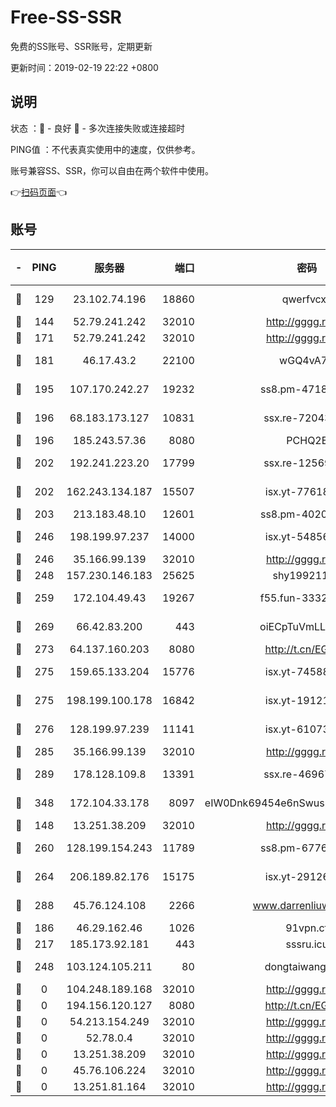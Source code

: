# Free-SS-SSR

免费的SS账号、SSR账号，定期更新

更新时间：2019-02-19 22:22 +0800

## 说明

状态     ：🙂 - 良好 🙁 - 多次连接失败或连接超时

PING值   ：不代表真实使用中的速度，仅供参考。

账号兼容SS、SSR，你可以自由在两个软件中使用。

👉[扫码页面](https://liesauer.github.io/free-ss-ssr.github.io/)👈

## 账号

|-|PING|服务器|端口|密码|加密方式|区域|
|:----:|:----:|:-----:|-----:|:----:|:----:|:----:|
|🙂|129|23.102.74.196|18860|qwerfvcxz|aes-256-gcm|JP|
|🙂|144|52.79.241.242|32010|http://gggg.rocks|chacha20|UN|
|🙂|171|52.79.241.242|32010|http://gggg.rocks|chacha20|KR|
|🙂|181|46.17.43.2|22100|wGQ4vA7D|aes-256-gcm|RU|
|🙂|195|107.170.242.27|19232|ss8.pm-47184551|aes-256-cfb|US|
|🙂|196|68.183.173.127|10831|ssx.re-72043236|aes-256-cfb|US|
|🙂|196|185.243.57.36|8080|PCHQ2E|rc4-md5|US|
|🙂|202|192.241.223.20|17799|ssx.re-12569451|aes-256-cfb|US|
|🙂|202|162.243.134.187|15507|isx.yt-77618718|aes-256-cfb|US|
|🙂|203|213.183.48.10|12601|ss8.pm-40202630|rc4-md5|RU|
|🙂|246|198.199.97.237|14000|isx.yt-54856932|aes-256-cfb|US|
|🙂|246|35.166.99.139|32010|http://gggg.rocks|chacha20|US|
|🙂|248|157.230.146.183|25625|shy19921124|rc4-md5|US|
|🙂|259|172.104.49.43|19267|f55.fun-33324216|aes-256-cfb|SG|
|🙂|269|66.42.83.200|443|oiECpTuVmLLxk4Ts|aes-256-cfb|US|
|🙂|273|64.137.160.203|8080|http://t.cn/EGJIyrl|rc4-md5|CA|
|🙂|275|159.65.133.204|15776|isx.yt-74588926|aes-256-cfb|SG|
|🙂|275|198.199.100.178|16842|isx.yt-19121084|aes-256-cfb|US|
|🙂|276|128.199.97.239|11141|isx.yt-61073883|aes-256-cfb|SG|
|🙂|285|35.166.99.139|32010|http://gggg.rocks|chacha20|UN|
|🙂|289|178.128.109.8|13391|ssx.re-46967706|aes-256-cfb|SG|
|🙂|348|172.104.33.178|8097|eIW0Dnk69454e6nSwuspv9DmS201tQ0D|aes-256-cfb|SG|
|🙂|148|13.251.38.209|32010|http://gggg.rocks|chacha20|UN|
|🙂|260|128.199.154.243|11789|ss8.pm-67760833|aes-256-cfb|SG|
|🙂|264|206.189.82.176|15175|isx.yt-29126697|aes-256-cfb|SG|
|🙂|288|45.76.124.108|2266|www.darrenliuwei.com|aes-256-cfb|AU|
|🙁|186|46.29.162.46|1026|91vpn.cf|rc4-md5|RU|
|🙁|217|185.173.92.181|443|sssru.icu|rc4-md5|RU|
|🙁|248|103.124.105.211|80|dongtaiwang.com|aes-256-cfb|US|
|🙁|0|104.248.189.168|32010|http://gggg.rocks|chacha20|UN|
|🙁|0|194.156.120.127|8080|http://t.cn/EGJIyrl|rc4-md5|RU|
|🙁|0|54.213.154.249|32010|http://gggg.rocks|chacha20|UN|
|🙁|0|52.78.0.4|32010|http://gggg.rocks|chacha20|UN|
|🙁|0|13.251.38.209|32010|http://gggg.rocks|chacha20|SG|
|🙁|0|45.76.106.224|32010|http://gggg.rocks|chacha20|UN|
|🙁|0|13.251.81.164|32010|http://gggg.rocks|chacha20|UN|

